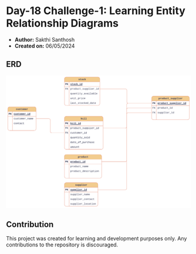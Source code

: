 # Day-18 Challenge-1: Learning Entity Relationship Diagrams

- **Author:** Sakthi Santhosh
- **Created on:** 06/05/2024

## ERD

![Entity Relationship for a Shopping Management System](erd.png)

## Contribution

This project was created for learning and development purposes only. Any contributions to the repository is discouraged.
